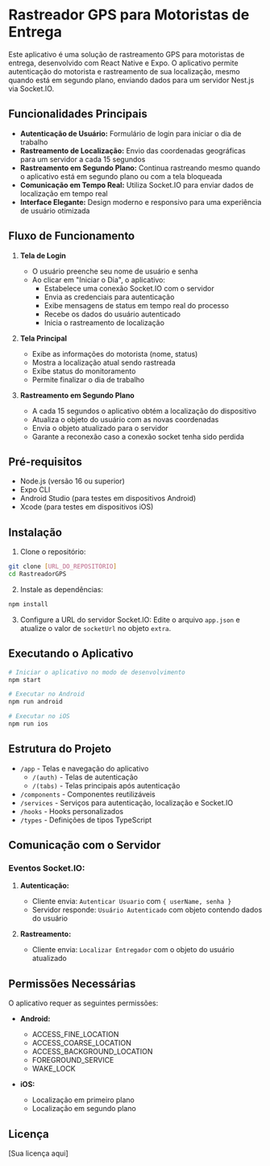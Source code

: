 # Rastreador GPS para Motoristas de Entrega

Este aplicativo é uma solução de rastreamento GPS para motoristas de entrega, desenvolvido com React Native e Expo. O aplicativo permite autenticação do motorista e rastreamento de sua localização, mesmo quando está em segundo plano, enviando dados para um servidor Nest.js via Socket.IO.

## Funcionalidades Principais

- **Autenticação de Usuário:** Formulário de login para iniciar o dia de trabalho
- **Rastreamento de Localização:** Envio das coordenadas geográficas para um servidor a cada 15 segundos
- **Rastreamento em Segundo Plano:** Continua rastreando mesmo quando o aplicativo está em segundo plano ou com a tela bloqueada
- **Comunicação em Tempo Real:** Utiliza Socket.IO para enviar dados de localização em tempo real
- **Interface Elegante:** Design moderno e responsivo para uma experiência de usuário otimizada

## Fluxo de Funcionamento

1. **Tela de Login**
   - O usuário preenche seu nome de usuário e senha
   - Ao clicar em "Iniciar o Dia", o aplicativo:
     - Estabelece uma conexão Socket.IO com o servidor
     - Envia as credenciais para autenticação
     - Exibe mensagens de status em tempo real do processo
     - Recebe os dados do usuário autenticado
     - Inicia o rastreamento de localização

2. **Tela Principal**
   - Exibe as informações do motorista (nome, status)
   - Mostra a localização atual sendo rastreada
   - Exibe status do monitoramento
   - Permite finalizar o dia de trabalho

3. **Rastreamento em Segundo Plano**
   - A cada 15 segundos o aplicativo obtém a localização do dispositivo
   - Atualiza o objeto do usuário com as novas coordenadas
   - Envia o objeto atualizado para o servidor
   - Garante a reconexão caso a conexão socket tenha sido perdida

## Pré-requisitos

- Node.js (versão 16 ou superior)
- Expo CLI
- Android Studio (para testes em dispositivos Android)
- Xcode (para testes em dispositivos iOS)

## Instalação

1. Clone o repositório:
```bash
git clone [URL_DO_REPOSITÓRIO]
cd RastreadorGPS
```

2. Instale as dependências:
```bash
npm install
```

3. Configure a URL do servidor Socket.IO:
Edite o arquivo `app.json` e atualize o valor de `socketUrl` no objeto `extra`.

## Executando o Aplicativo

```bash
# Iniciar o aplicativo no modo de desenvolvimento
npm start

# Executar no Android
npm run android

# Executar no iOS
npm run ios
```

## Estrutura do Projeto

- `/app` - Telas e navegação do aplicativo
  - `/(auth)` - Telas de autenticação
  - `/(tabs)` - Telas principais após autenticação
- `/components` - Componentes reutilizáveis
- `/services` - Serviços para autenticação, localização e Socket.IO
- `/hooks` - Hooks personalizados
- `/types` - Definições de tipos TypeScript

## Comunicação com o Servidor

### Eventos Socket.IO:

1. **Autenticação:**
   - Cliente envia: `Autenticar Usuario` com `{ userName, senha }`
   - Servidor responde: `Usuário Autenticado` com objeto contendo dados do usuário

2. **Rastreamento:**
   - Cliente envia: `Localizar Entregador` com o objeto do usuário atualizado

## Permissões Necessárias

O aplicativo requer as seguintes permissões:

- **Android:**
  - ACCESS_FINE_LOCATION
  - ACCESS_COARSE_LOCATION
  - ACCESS_BACKGROUND_LOCATION
  - FOREGROUND_SERVICE
  - WAKE_LOCK

- **iOS:**
  - Localização em primeiro plano
  - Localização em segundo plano

## Licença

[Sua licença aqui]
